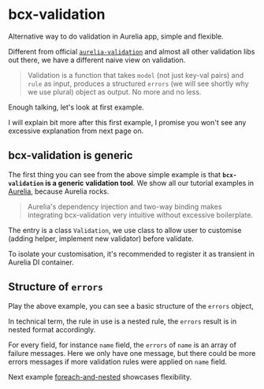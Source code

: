 # bcx-validation

Alternative way to do validation in Aurelia app, simple and flexible.

Different from official [`aurelia-validation`](https://github.com/aurelia/validation) and almost all other validation libs out there, we have a different naive view on validation.

> Validation is a function that takes `model` (not just key-val pairs) and `rule` as input, produces a structured `errors` (we will see shortly why we use plural) object as output. No more and no less.

Enough talking, let's look at first example.

<compose view-model="../examples/e1-introduction/index"></compose>

I will explain bit more after this first example, I promise you won't see any excessive explanation from next page on.

## bcx-validation is generic

The first thing you can see from the above simple example is that **`bcx-validation` is a generic validation tool**. We show all our tutorial examples in [Aurelia](https://aurelia.io), because Aurelia rocks.

> Aurelia's dependency injection and two-way binding makes integrating bcx-validation very intuitive without excessive boilerplate.

The entry is a class `Validation`, we use class to allow user to customise (adding helper, implement new validator) before validate.

To isolate your customisation, it's recommended to register it as transient in Aurelia DI container.

<div><code-viewer value="// in your main.js
import Validation from 'bcx-validation';

export function configure(aurelia) {
  // ...
  aurelia.use.transient(Validation); // or aurelia.container.registerTransient(Validation);
  // ...
}" mode="js"></code-viewer></div>

## Structure of `errors`

Play the above example, you can see a basic structure of the `errors` object,

<div><code-viewer value="{
  &quot;name&quot;: [&quot;must not be empty&quot;],
  &quot;email&quot;: [&quot;must not be empty&quot;]
}" mode="js"></code-viewer></div>

In technical term, the rule in use is a nested rule, the `errors` result is in nested format accordingly.

For every field, for instance `name` field, the `errors` of `name` is an array of failure messages. Here we only have one message, but there could be more errors messages if more validation rules were applied on `name` field.

Next example [foreach-and-nested](#/tutorial/foreach-and-nested) showcases flexibility.
